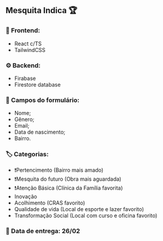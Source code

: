## Mesquita Indica 🏆

### 🎨 Frontend:

- React c/TS
- TailwindCSS

### ⚙️ Backend:

- Firabase
- Firestore database

### 📝 Campos do formulário:

- Nome;
- Gênero;
- Email;
- Data de nascimento;
- Bairro.

### 🏷️ Categorias:

- ❗Pertencimento (Bairro mais amado)
- ❗Mesquita do futuro (Obra mais aguardada)
- ❗Atenção Básica (Clínica da Família favorita)
- Inovação
- Acolhimento (CRAS favorito)
- Qualidade de vida (Local de esporte e lazer favorito)
- Transformação Social (Local com curso e oficina favorito)

### 📆 Data de entrega: 26/02
